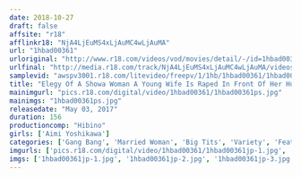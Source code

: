```yaml
---
date: 2018-10-27
draft: false
affsite: "r18"
afflinkr18: "NjA4LjEuMS4xLjAuMC4wLjAuMA"
url: "1hbad00361"
urloriginal: "http://www.r18.com/videos/vod/movies/detail/-/id=1hbad00361"
urlfinal: "http://media.r18.com/track/NjA4LjEuMS4xLjAuMC4wLjAuMA/videos/vod/movies/detail/-/id=1hbad00361"
samplevid: "awspv3001.r18.com/litevideo/freepv/1/1hb/1hbad00361/1hbad00361_dmb_w.mp4"
title: "Elegy Of A Showa Woman A Young Wife Is Raped In Front Of Her Husband After He's Arrested By The Military Police Tormented By Her Vows Of Chastity, She Descends Into Mind Blowing Pleasure 1942"
mainimgurl: "pics.r18.com/digital/video/1hbad00361/1hbad00361ps.jpg"
mainimgs: "1hbad00361ps.jpg"
releasedate: "May 03, 2017"
duration: 156
productioncomp: "Hibino"
girls: ['Aimi Yoshikawa']
categories: ['Gang Bang', 'Married Woman', 'Big Tits', 'Variety', 'Featured Actress', 'Drama', 'Hi-Def']
imgurls: ['pics.r18.com/digital/video/1hbad00361/1hbad00361jp-1.jpg', 'pics.r18.com/digital/video/1hbad00361/1hbad00361jp-2.jpg', 'pics.r18.com/digital/video/1hbad00361/1hbad00361jp-3.jpg', 'pics.r18.com/digital/video/1hbad00361/1hbad00361jp-4.jpg', 'pics.r18.com/digital/video/1hbad00361/1hbad00361jp-5.jpg', 'pics.r18.com/digital/video/1hbad00361/1hbad00361jp-6.jpg', 'pics.r18.com/digital/video/1hbad00361/1hbad00361jp-7.jpg', 'pics.r18.com/digital/video/1hbad00361/1hbad00361jp-8.jpg', 'pics.r18.com/digital/video/1hbad00361/1hbad00361jp-9.jpg', 'pics.r18.com/digital/video/1hbad00361/1hbad00361jp-10.jpg', 'pics.r18.com/digital/video/1hbad00361/1hbad00361jp-11.jpg', 'pics.r18.com/digital/video/1hbad00361/1hbad00361jp-12.jpg', 'pics.r18.com/digital/video/1hbad00361/1hbad00361jp-13.jpg', 'pics.r18.com/digital/video/1hbad00361/1hbad00361jp-14.jpg', 'pics.r18.com/digital/video/1hbad00361/1hbad00361jp-15.jpg', 'pics.r18.com/digital/video/1hbad00361/1hbad00361jp-16.jpg', 'pics.r18.com/digital/video/1hbad00361/1hbad00361jp-17.jpg', 'pics.r18.com/digital/video/1hbad00361/1hbad00361jp-18.jpg', 'pics.r18.com/digital/video/1hbad00361/1hbad00361jp-19.jpg', 'pics.r18.com/digital/video/1hbad00361/1hbad00361jp-20.jpg']
imgs: ['1hbad00361jp-1.jpg', '1hbad00361jp-2.jpg', '1hbad00361jp-3.jpg', '1hbad00361jp-4.jpg', '1hbad00361jp-5.jpg', '1hbad00361jp-6.jpg', '1hbad00361jp-7.jpg', '1hbad00361jp-8.jpg', '1hbad00361jp-9.jpg', '1hbad00361jp-10.jpg', '1hbad00361jp-11.jpg', '1hbad00361jp-12.jpg', '1hbad00361jp-13.jpg', '1hbad00361jp-14.jpg', '1hbad00361jp-15.jpg', '1hbad00361jp-16.jpg', '1hbad00361jp-17.jpg', '1hbad00361jp-18.jpg', '1hbad00361jp-19.jpg', '1hbad00361jp-20.jpg']
---
```

